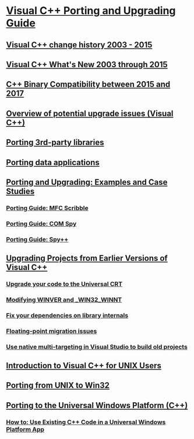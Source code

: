 # [Visual C++ Porting and Upgrading Guide](visual-cpp-porting-and-upgrading-guide.md)
## [Visual C++ change history 2003 - 2015](visual-cpp-change-history-2003-2015.md)
## [Visual C++ What's New 2003 through 2015](visual-cpp-what-s-new-2003-through-2015.md)
## [C++ Binary Compatibility between 2015 and 2017](binary-compat-2015-2017.md)
## [Overview of potential upgrade issues (Visual C++)](overview-of-potential-upgrade-issues-visual-cpp.md)
## [Porting 3rd-party libraries](porting-third-party-libraries.md)
## [Porting data applications](porting-data-applications.md)
## [Porting and Upgrading: Examples and Case Studies](porting-and-upgrading-examples-and-case-studies.md)
### [Porting Guide: MFC Scribble](porting-guide-mfc-scribble.md)
### [Porting Guide: COM Spy](porting-guide-com-spy.md)
### [Porting Guide: Spy++](porting-guide-spy-increment.md)
## [Upgrading Projects from Earlier Versions of Visual C++](upgrading-projects-from-earlier-versions-of-visual-cpp.md)
### [Upgrade your code to the Universal CRT](upgrade-your-code-to-the-universal-crt.md)
### [Modifying WINVER and _WIN32_WINNT](modifying-winver-and-win32-winnt.md)
### [Fix your dependencies on library internals](fix-your-dependencies-on-library-internals.md)
### [Floating-point migration issues](floating-point-migration-issues.md)
### [Use native multi-targeting in Visual Studio to build old projects](use-native-multi-targeting.md)
## [Introduction to Visual C++ for UNIX Users](introduction-to-visual-cpp-for-unix-users.md)
## [Porting from UNIX to Win32](porting-from-unix-to-win32.md)
## [Porting to the Universal Windows Platform (C++)](porting-to-the-universal-windows-platform-cpp.md)
### [How to: Use Existing C++ Code in a Universal Windows Platform App](how-to-use-existing-cpp-code-in-a-universal-windows-platform-app.md)
